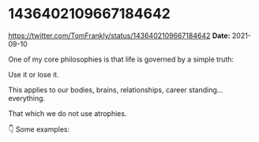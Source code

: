 # 1436402109667184642
https://twitter.com/TomFrankly/status/1436402109667184642
**Date:** 2021-09-10

One of my core philosophies is that life is governed by a simple truth:

Use it or lose it.

This applies to our bodies, brains, relationships, career standing... everything.

That which we do not use atrophies.

👇 Some examples:
